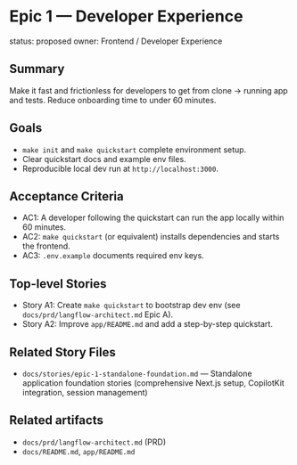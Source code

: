 # Epic 1 — Developer Experience

status: proposed
owner: Frontend / Developer Experience

## Summary
Make it fast and frictionless for developers to get from clone → running app and tests. Reduce onboarding time to under 60 minutes.

## Goals
- `make init` and `make quickstart` complete environment setup.
- Clear quickstart docs and example env files.
- Reproducible local dev run at `http://localhost:3000`.

## Acceptance Criteria
- AC1: A developer following the quickstart can run the app locally within 60 minutes.
- AC2: `make quickstart` (or equivalent) installs dependencies and starts the frontend.
- AC3: `.env.example` documents required env keys.

## Top-level Stories
- Story A1: Create `make quickstart` to bootstrap dev env (see `docs/prd/langflow-architect.md` Epic A).
- Story A2: Improve `app/README.md` and add a step-by-step quickstart.

## Related Story Files
- `docs/stories/epic-1-standalone-foundation.md` — Standalone application foundation stories (comprehensive Next.js setup, CopilotKit integration, session management)

## Related artifacts
- `docs/prd/langflow-architect.md` (PRD)
- `docs/README.md`, `app/README.md`
